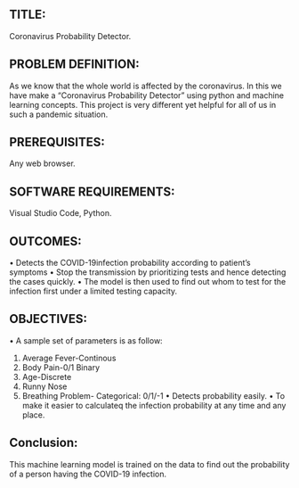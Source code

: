 ## TITLE: 
Coronavirus Probability Detector.

## PROBLEM DEFINITION: 
 As we know that the whole world is affected by the coronavirus. In this we have make a “Coronavirus Probability Detector” using python and machine learning concepts. This project is very different yet helpful for all of us in such a pandemic situation. 

## PREREQUISITES: 
Any web browser.

## SOFTWARE REQUIREMENTS: 
Visual Studio Code, Python.

## OUTCOMES:
•	Detects the COVID-19infection probability according to patient’s symptoms
•	Stop the transmission by prioritizing tests and hence detecting the cases quickly.
•	 The model is then used to find out whom to test for the infection first under a limited testing capacity.




## OBJECTIVES: 
•	A sample set of parameters is as follow:
1.	Average Fever-Continous
2.	Body Pain-0/1 Binary
3.	Age-Discrete
4.	Runny Nose
5.	Breathing Problem- Categorical: 0/1/-1
•	 Detects probability easily.
•	To make it easier to calculateq the infection probability at any time and any place.



## Conclusion:
This machine learning model is trained on the data to find out the probability of a person having the COVID-19 infection.
